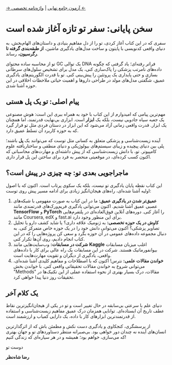 [→ آزمون جامع نهایی](../07-final-exam/index.md) | [واژه‌نامه تخصصی ←](./09-glossary.md)

# سخن پایانی: سفر تو تازه آغاز شده است

سفری که در این کتاب آغاز کردی، تو را از دل مفاهیم بنیادی و داستان‌های الهام‌بخش، به دنیای واقعی کدنویسی با پایتون و ساخت مدل‌های یادگیری ماشین، **از طبقه‌بندی گرفته تا رگرسیون،** رساند.

تو از محاسبه ساده محتوای GC یک توالی DNA فراتر رفته‌ای؛ یاد گرفتی که چگونه داده‌های نامرتب پزشکی را پاک‌سازی کنی، یک مدل برای تشخیص سلول‌های سرطانی بسازی و حتی پایداری یک پروتئین را پیش‌بینی کنی. تو با قدرت الگوریتم‌های یادگیری عمیق، شگفتی مدل‌های مولد در طراحی داروها و اهمیت حیاتی ملاحظات اخلاقی در این حوزه آشنا شدی.

## **پیام اصلی: تو یک پل هستی**

مهم‌ترین پیامی که امیدوارم از این کتاب با خود به همراه ببری این است: هوش مصنوعی یک جعبه سیاه جادویی نیست، بلکه یک **ابزار** است. ابزاری بی‌نهایت قدرتمند، اما همچنان یک ابزار. قدرت واقعی زمانی آزاد می‌شود که این ابزار در دستان فردی مثل تو قرار گیرد که به حوزه کاربرد آن تسلط عمیق دارد.

آینده زیست‌شناسی و پزشکی متعلق به کسانی مثل توست که می‌توانند یک **پل** باشند؛ پلی بین دنیای پیچیده و زیبای سیستم‌های بیولوژیکی و دنیای منطقی و ساختاریافته علوم کامپیوتر. تو، با دانش زیست‌شناسی که از پیش داشته‌ای و مهارت‌های محاسباتی که اکنون کسب کرده‌ای، در موقعیتی منحصر به فرد برای ساختن این پل قرار داری.

## **ماجراجویی بعدی تو: چه چیزی در پیش است؟**

این کتاب نقطه پایان یادگیری تو نیست، بلکه یک سکوی پرتاب است. اکنون که با اصول اولیه آشنا شده‌ای، راه‌های هیجان‌انگیز زیادی برای ادامه مسیر پیش روی توست:

1.  **عمیق‌تر شدن در یادگیری عمیق:** ما در این کتاب به صورت مفهومی با شبکه‌های عصبی عمیق آشنا شدیم. اکنون می‌توانی یادگیری فریم‌ورک‌های قدرتمندی مانند **TensorFlow** و **PyTorch** را آغاز کنی. دوره‌های آنلاین فوق‌العاده‌ای در پلتفرم‌هایی مانند Coursera, edX و fast.ai برای این منظور وجود دارد.
2.  **کاوش در یک حوزه تخصصی:** به ژنومیک علاقه داری؟ یا شاید کشف دارو یا تحلیل تصاویر پزشکی؟ اکنون می‌توانی دانش خود را در یک حوزه خاص متمرکز کنی. به دنبال مجموعه داده‌های عمومی در آن حوزه بگرد و سعی کن پروژه‌هایی را که در این کتاب انجام دادیم، روی آن‌ها تکرار کنی.
3.  **شرکت در مسابقات:** وب‌سایت‌هایی مانند **Kaggle** اغلب میزبان مسابقات بیوانفورماتیک هستند. شرکت در این مسابقات یک راه عالی برای کار با داده‌های واقعی، یادگیری از دیگران و تقویت مهارت‌هایت است.
4.  **خواندن مقالات علمی:** نترس! اکنون که با اصطلاحات و مفاهیم کلیدی آشنا شده‌ای، می‌توانی شروع به خواندن مقالات تحقیقاتی واقعی کنی. با خواندن بخش "Methods" مقالات، درک بسیار بهتری از نحوه استفاده عملی از این تکنیک‌ها در تحقیقات روز دنیا پیدا خواهی کرد.

## **یک کلام آخر**

دنیای علم با سرعتی بی‌سابقه در حال تغییر است و تو در یکی از هیجان‌انگیزترین نقاط عطف تاریخ آن ایستاده‌ای.
توانایی همزمان درک عمیق مفاهیم زیست‌شناسی و استفاده از قدرتمندترین ابزارهای کار با داده، یک دارایی کمیاب و ارزشمند است.

از پرسشگری، کنجکاوی و یادگیری دست نکش و مطمئن باش که از اثرگذارترین‌ انسان‌های آینده نه چندان دور خواهی بود. بی‌صبرانه منتظر دستاوردهای تو و جهان بهتری که می‌سازی، خواهم بود؛ همیشه و در هر سیاره‌ای که زندگی کنیم!

دوست تو

**رضا شاه‌نظر**

